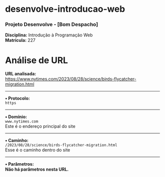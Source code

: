 # desenvolve-introducao-web

### Projeto Desenvolve - [Bom Despacho]

**Disciplina:** Introdução à Programação Web  
**Matrícula:** 227

  # Análise de URL

**URL analisada:**  
https://www.nytimes.com/2023/08/28/science/birds-flycatcher-migration.html

---

**• Protocolo:**  
`https`  


---

**• Domínio:**  
`www.nytimes.com`  
Este é o endereço principal do site 

---

**• Caminho:**  
`/2023/08/28/science/birds-flycatcher-migration.html`  
Esse é o caminho dentro do site

---

**• Parâmetros:**  
**Não há parâmetros nesta URL.**  


